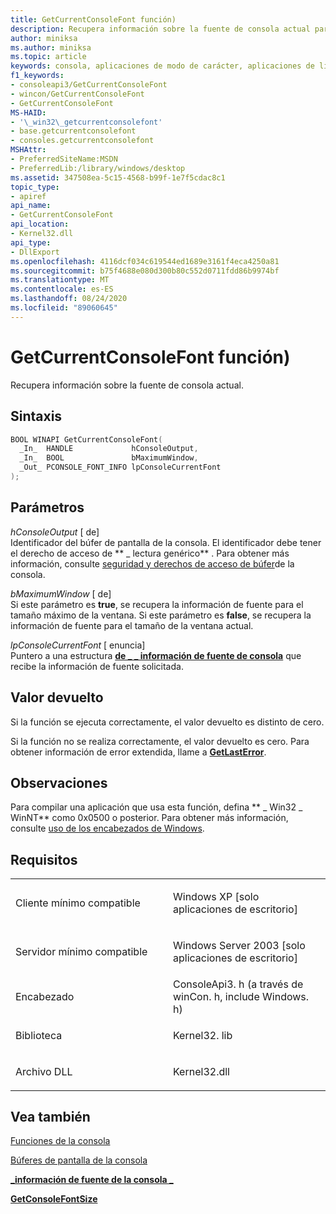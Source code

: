 ```yaml
---
title: GetCurrentConsoleFont función)
description: Recupera información sobre la fuente de consola actual para un búfer de pantalla de la consola especificado.
author: miniksa
ms.author: miniksa
ms.topic: article
keywords: consola, aplicaciones de modo de carácter, aplicaciones de línea de comandos, aplicaciones de terminal, API de consola
f1_keywords:
- consoleapi3/GetCurrentConsoleFont
- wincon/GetCurrentConsoleFont
- GetCurrentConsoleFont
MS-HAID:
- '\_win32\_getcurrentconsolefont'
- base.getcurrentconsolefont
- consoles.getcurrentconsolefont
MSHAttr:
- PreferredSiteName:MSDN
- PreferredLib:/library/windows/desktop
ms.assetid: 347508ea-5c15-4568-b99f-1e7f5cdac8c1
topic_type:
- apiref
api_name:
- GetCurrentConsoleFont
api_location:
- Kernel32.dll
api_type:
- DllExport
ms.openlocfilehash: 4116dcf034c619544ed1689e3161f4eca4250a81
ms.sourcegitcommit: b75f4688e080d300b80c552d0711fdd86b9974bf
ms.translationtype: MT
ms.contentlocale: es-ES
ms.lasthandoff: 08/24/2020
ms.locfileid: "89060645"
---
```

# <a name="getcurrentconsolefont-function"></a>GetCurrentConsoleFont función)


Recupera información sobre la fuente de consola actual.

<a name="syntax"></a>Sintaxis
------

```C
BOOL WINAPI GetCurrentConsoleFont(
  _In_  HANDLE             hConsoleOutput,
  _In_  BOOL               bMaximumWindow,
  _Out_ PCONSOLE_FONT_INFO lpConsoleCurrentFont
);
```

<a name="parameters"></a>Parámetros
----------

*hConsoleOutput* \[ de\]  
Identificador del búfer de pantalla de la consola. El identificador debe tener el derecho de acceso de ** \_ lectura genérico** . Para obtener más información, consulte [seguridad y derechos de acceso de búfer](console-buffer-security-and-access-rights.md)de la consola.

*bMaximumWindow* \[ de\]  
Si este parámetro es **true**, se recupera la información de fuente para el tamaño máximo de la ventana. Si este parámetro es **false**, se recupera la información de fuente para el tamaño de la ventana actual.

*lpConsoleCurrentFont* \[ enuncia\]  
Puntero a una estructura [**de \_ \_ información de fuente de consola**](console-font-info-str.md) que recibe la información de fuente solicitada.

<a name="return-value"></a>Valor devuelto
------------

Si la función se ejecuta correctamente, el valor devuelto es distinto de cero.

Si la función no se realiza correctamente, el valor devuelto es cero. Para obtener información de error extendida, llame a [**GetLastError**](https://msdn.microsoft.com/library/windows/desktop/ms679360).

<a name="remarks"></a>Observaciones
-------

Para compilar una aplicación que usa esta función, defina ** \_ Win32 \_ WinNT** como 0x0500 o posterior. Para obtener más información, consulte [uso de los encabezados de Windows](https://msdn.microsoft.com/library/windows/desktop/aa383745).

<a name="requirements"></a>Requisitos
------------

<table>
<colgroup>
<col width="50%" />
<col width="50%" />
</colgroup>
<tbody>
<tr class="odd">
<td><p>Cliente mínimo compatible</p></td>
<td><p>Windows XP [solo aplicaciones de escritorio]</p></td>
</tr>
<tr class="even">
<td><p>Servidor mínimo compatible</p></td>
<td><p>Windows Server 2003 [solo aplicaciones de escritorio]</p></td>
</tr>
<tr class="odd">
<td><p>Encabezado</p></td>
<td>ConsoleApi3. h (a través de winCon. h, include Windows. h)</td>
</tr>
<tr class="even">
<td><p>Biblioteca</p></td>
<td>Kernel32. lib</td>
</tr>
<tr class="odd">
<td><p>Archivo DLL</p></td>
<td>Kernel32.dll</td>
</tr>
<tr class="even">
</tr>
<tr class="odd">
</tr>
<tr class="even">
</tr>
</tbody>
</table>

## <a name="span-idsee_alsospansee-also"></a><span id="see_also"></span>Vea también


[Funciones de la consola](console-functions.md)

[Búferes de pantalla de la consola](console-screen-buffers.md)

[**\_información de fuente de la consola \_**](console-font-info-str.md)

[**GetConsoleFontSize**](getconsolefontsize.md)

 

 




